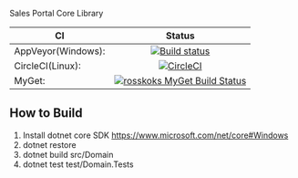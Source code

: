 Sales Portal Core Library

|    CI    |      Status   |
|----------|:-------------:|
| AppVeyor(Windows): |  [![Build status](https://ci.appveyor.com/api/projects/status/7hl877vofntbissm?svg=true)](https://ci.appveyor.com/project/dominikus1993/salesportal-core) |
| CircleCI(Linux): |  [![CircleCI](https://circleci.com/gh/RossKoks/SalesPortal.Core.svg?style=svg)](https://circleci.com/gh/RossKoks/SalesPortal.Core) |
| MyGet: | [![rosskoks MyGet Build Status](https://www.myget.org/BuildSource/Badge/rosskoks?identifier=2cee9f18-c6ef-4375-b545-af48f27bb951)](https://www.myget.org/) |
## How to Build
1. Install dotnet core SDK https://www.microsoft.com/net/core#Windows
2. dotnet restore 
3. dotnet build src/Domain
4. dotnet test test/Domain.Tests
